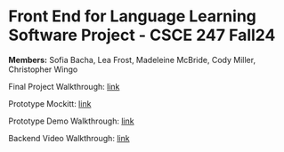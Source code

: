 # Front End for Language Learning Software Project - CSCE 247 Fall24
**Members:** Sofia Bacha, Lea Frost, Madeleine McBride, Cody Miller, Christopher Wingo

Final Project Walkthrough: [link](https://youtu.be/t7ypNBJBIbU)

Prototype Mockitt: [link](https://leafrost12.github.io/language-learning-software/)

Prototype Demo Walkthrough: [link](https://www.youtube.com/watch?v=zTLJRK1Tpio)

Backend Video Walkthrough: [link](https://youtu.be/BkVU-UENjwA)
